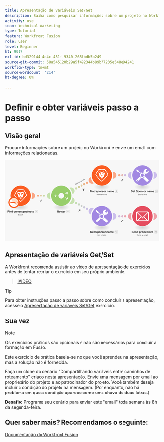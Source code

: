 ```yaml
---
title: Apresentação de variáveis Set/Get
description: Saiba como pesquisar informações sobre um projeto no Workfront e enviar um email com informações relacionadas em [!DNL Adobe Workfront Fusion].
activity: use
team: Technical Marketing
type: Tutorial
feature: Workfront Fusion
role: User
level: Beginner
kt: 9017
exl-id: bd329144-4c4c-451f-9340-265fbdb5b249
source-git-commit: 58a545120b29a5f492344b89b77235e548e94241
workflow-type: tm+mt
source-wordcount: '214'
ht-degree: 0%

---
```


# Definir e obter variáveis passo a passo

## Visão geral

Procure informações sobre um projeto no Workfront e envie um email com informações relacionadas.

![Uma imagem do cenário de Fusão](assets/universal-connectors-and-routing-8.png)

## Apresentação de variáveis Get/Set

A Workfront recomenda assistir ao vídeo de apresentação de exercícios antes de tentar recriar o exercício em seu próprio ambiente.

>[!VIDEO](https://video.tv.adobe.com/v/335276/?quality=12)

>[!TIP]
>
>Para obter instruções passo a passo sobre como concluir a apresentação, acesse o [Apresentação de variáveis Set/Get](https://experienceleague.adobe.com/docs/workfront-learn/tutorials-workfront/fusion/exercises/set-get-variables.html?lang=en) exercício.

## Sua vez

>[!NOTE]
>
>Os exercícios práticos são opcionais e não são necessários para concluir a formação em Fusão.

Este exercício de prática baseia-se no que você aprendeu na apresentação, mas a solução não é fornecida.

Faça um clone do cenário &quot;Compartilhando variáveis entre caminhos de roteamento&quot; criado nesta apresentação. Envie uma mensagem por email ao proprietário do projeto e ao patrocinador do projeto. Você também deseja incluir a condição do projeto na mensagem. (Por enquanto, não há problema em que a condição aparece como uma chave de duas letras.)

**Desafio:** Programe seu cenário para enviar este &quot;email&quot; toda semana às 8h da segunda-feira.

## Quer saber mais? Recomendamos o seguinte:

[Documentação do Workfront Fusion](https://experienceleague.adobe.com/docs/workfront/using/adobe-workfront-fusion/workfront-fusion-2.html?lang=en)
